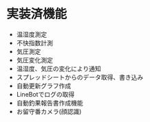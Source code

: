 # 実装済機能
- 温湿度測定
- 不快指数計測
- 気圧測定
- 気圧変化測定
- 温湿度、気圧の変化により通知
- スプレッドシートからのデータ取得、書き込み
- 自動更新グラフ作成
- LineBotでログの取得
- 自動釣果報告書作成機能
- お留守番カメラ(顔認識)

